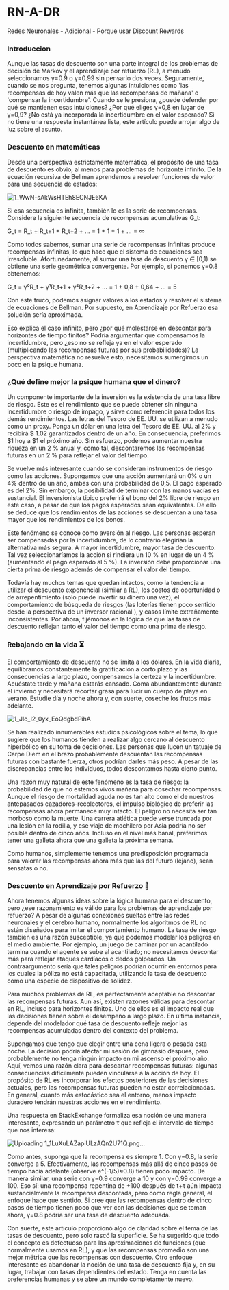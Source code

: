 # RN-A-DR
Redes Neuronales - Adicional - Porque usar Discount Rewards
### Introduccion ###

Aunque las tasas de descuento son una parte integral de los problemas de decisión de Markov y el aprendizaje por refuerzo (RL), a menudo seleccionamos γ=0.9 o γ=0.99 sin pensarlo dos veces. Seguramente, cuando se nos pregunta, tenemos algunas intuiciones como 'las recompensas de hoy valen más que las recompensas de mañana' o 'compensar la incertidumbre'. Cuando se le presiona, ¿puede defender por qué se mantienen esas intuiciones? ¿Por qué eliges γ=0,8 en lugar de γ=0,9? ¿No está ya incorporada la incertidumbre en el valor esperado? Si no tiene una respuesta instantánea lista, este artículo puede arrojar algo de luz sobre el asunto.  

### Descuento en matemáticas ###

Desde una perspectiva estrictamente matemática, el propósito de una tasa de descuento es obvio, al menos para problemas de horizonte infinito. De la ecuación recursiva de Bellman aprendemos a resolver funciones de valor para una secuencia de estados:  

![1_WwN-sAkWsHTEh8ECNJE6KA](https://user-images.githubusercontent.com/95035101/200392463-f8449335-1520-41e6-a858-92570a27d5ec.png)  

Si esa secuencia es infinita, también lo es la serie de recompensas. Considere la siguiente secuencia de recompensas acumulativas G_t:  

G_t = R_t + R_t+1 + R_t+2 + … = 1 + 1 + 1 + … = ∞  

Como todos sabemos, sumar una serie de recompensas infinitas produce recompensas infinitas, lo que hace que el sistema de ecuaciones sea irresoluble. Afortunadamente, al sumar una tasa de descuento γ ∈ [0,1) se obtiene una serie geométrica convergente. Por ejemplo, si ponemos γ=0.8 obtenemos:  

G_t = γ⁰R_t + γ¹R_t+1 + γ²R_t+2 + … = 1 + 0,8 + 0,64 + … = 5  

Con este truco, podemos asignar valores a los estados y resolver el sistema de ecuaciones de Bellman. Por supuesto, en Aprendizaje por Refuerzo esa solución sería aproximada.  

Eso explica el caso infinito, pero ¿por qué molestarse en descontar para horizontes de tiempo finitos? Podría argumentar que compensamos la incertidumbre, pero ¿eso no se refleja ya en el valor esperado (multiplicando las recompensas futuras por sus probabilidades)? La perspectiva matemática no resuelve esto, necesitamos sumergirnos un poco en la psique humana.  

### ¿Qué define mejor la psique humana que el dinero? ###

Un componente importante de la inversión es la existencia de una tasa libre de riesgo. Este es el rendimiento que se puede obtener sin ninguna incertidumbre o riesgo de impago, y sirve como referencia para todos los demás rendimientos. Las letras del Tesoro de EE. UU. se utilizan a menudo como un proxy. Ponga un dólar en una letra del Tesoro de EE. UU. al 2% y recibirá $ 1.02 garantizados dentro de un año. En consecuencia, preferimos $1 hoy a $1 el próximo año. Sin esfuerzo, podemos aumentar nuestra riqueza en un 2 % anual y, como tal, descontaremos las recompensas futuras en un 2 % para reflejar el valor del tiempo.  

Se vuelve más interesante cuando se consideran instrumentos de riesgo como las acciones. Supongamos que una acción aumentará un 0% o un 4% dentro de un año, ambas con una probabilidad de 0,5. El pago esperado es del 2%. Sin embargo, la posibilidad de terminar con las manos vacías es sustancial. El inversionista típico preferirá el bono del 2% libre de riesgo en este caso, a pesar de que los pagos esperados sean equivalentes. De ello se deduce que los rendimientos de las acciones se descuentan a una tasa mayor que los rendimientos de los bonos.  

Este fenómeno se conoce como aversión al riesgo. Las personas esperan ser compensadas por la incertidumbre, de lo contrario elegirían la alternativa más segura. A mayor incertidumbre, mayor tasa de descuento. Tal vez seleccionaríamos la acción si rindiera un 10 % en lugar de un 4 % (aumentando el pago esperado al 5 %). La inversión debe proporcionar una cierta prima de riesgo además de compensar el valor del tiempo.  

Todavía hay muchos temas que quedan intactos, como la tendencia a utilizar el descuento exponencial (similar a RL), los costos de oportunidad o de arrepentimiento (solo puede invertir su dinero una vez), el comportamiento de búsqueda de riesgos (las loterías tienen poco sentido desde la perspectiva de un inversor racional ), y casos límite extrañamente inconsistentes. Por ahora, fijémonos en la lógica de que las tasas de descuento reflejan tanto el valor del tiempo como una prima de riesgo.  
### Rebajando en la vida ⏳ ###

El comportamiento de descuento no se limita a los dólares. En la vida diaria, equilibramos constantemente la gratificación a corto plazo y las consecuencias a largo plazo, compensamos la certeza y la incertidumbre. Acuéstate tarde y mañana estarás cansado. Coma abundantemente durante el invierno y necesitará recortar grasa para lucir un cuerpo de playa en verano. Estudie día y noche ahora y, con suerte, coseche los frutos más adelante.  

![1_Jlo_l2_0yx_EoQdgbdPihA](https://user-images.githubusercontent.com/95035101/200392790-8eeca46d-733f-4902-a597-760c6ee0553a.png)

Se han realizado innumerables estudios psicológicos sobre el tema, lo que sugiere que los humanos tienden a realizar algo cercano al descuento hiperbólico en su toma de decisiones. Las personas que lucen un tatuaje de Carpe Diem en el brazo probablemente descuentan las recompensas futuras con bastante fuerza, otros podrían darles más peso. A pesar de las discrepancias entre los individuos, todos descontamos hasta cierto punto.   

Una razón muy natural de este fenómeno es la tasa de riesgo: la probabilidad de que no estemos vivos mañana para cosechar recompensas. Aunque el riesgo de mortalidad aguda no es tan alto como el de nuestros antepasados ​​cazadores-recolectores, el impulso biológico de preferir las recompensas ahora permanece muy intacto. El peligro no necesita ser tan morboso como la muerte. Una carrera atlética puede verse truncada por una lesión en la rodilla, y ese viaje de mochilero por Asia podría no ser posible dentro de cinco años. Incluso en el nivel más banal, preferimos tener una galleta ahora que una galleta la próxima semana.  

Como humanos, simplemente tenemos una predisposición programada para valorar las recompensas ahora más que las del futuro (lejano), sean sensatas o no.   

### Descuento en Aprendizaje por Refuerzo 📖 ###

Ahora tenemos algunas ideas sobre la lógica humana para el descuento, pero ¿ese razonamiento es válido para los problemas de aprendizaje por refuerzo? A pesar de algunas conexiones sueltas entre las redes neuronales y el cerebro humano, normalmente los algoritmos de RL no están diseñados para imitar el comportamiento humano. La tasa de riesgo también es una razón susceptible, ya que podemos modelar los peligros en el medio ambiente. Por ejemplo, un juego de caminar por un acantilado termina cuando el agente se sube al acantilado; no necesitamos descontar más para reflejar ataques cardíacos o dedos golpeados. Un contraargumento sería que tales peligros podrían ocurrir en entornos para los cuales la póliza no está capacitada, utilizando la tasa de descuento como una especie de dispositivo de solidez.  

Para muchos problemas de RL, es perfectamente aceptable no descontar las recompensas futuras. Aun así, existen razones válidas para descontar en RL, incluso para horizontes finitos. Uno de ellos es el impacto real que las decisiones tienen sobre el desempeño a largo plazo. En última instancia, depende del modelador qué tasa de descuento refleje mejor las recompensas acumuladas dentro del contexto del problema.

Supongamos que tengo que elegir entre una cena ligera o pesada esta noche. La decisión podría afectar mi sesión de gimnasio después, pero probablemente no tenga ningún impacto en mi ascenso el próximo año. Aquí, vemos una razón clara para descartar recompensas futuras: algunas consecuencias difícilmente pueden vincularse a la acción de hoy. El propósito de RL es incorporar los efectos posteriores de las decisiones actuales, pero las recompensas futuras pueden no estar correlacionadas. En general, cuanto más estocástico sea el entorno, menos impacto duradero tendrán nuestras acciones en el rendimiento.

Una respuesta en StackExchange formaliza esa noción de una manera interesante, expresando un parámetro τ que refleja el intervalo de tiempo que nos interesa:

![Uploading 1_1LuXuLAZapiULzAQn2U71Q.png…]()

Como antes, suponga que la recompensa es siempre 1. Con γ=0.8, la serie converge a 5. Efectivamente, las recompensas más allá de cinco pasos de tiempo hacia adelante (observe e^(-1/5)≈0.8) tienen poco impacto. De manera similar, una serie con γ=0.9 converge a 10 y con γ=0.99 converge a 100. Eso sí: una recompensa repentina de +100 después de t+τ aún impacta sustancialmente la recompensa descontada, pero como regla general, el enfoque hace que sentido. Si cree que las recompensas dentro de cinco pasos de tiempo tienen poco que ver con las decisiones que se toman ahora, γ=0.8 podría ser una tasa de descuento adecuada.  

Con suerte, este artículo proporcionó algo de claridad sobre el tema de las tasas de descuento, pero solo rascó la superficie. Se ha sugerido que todo el concepto es defectuoso para las aproximaciones de funciones (que normalmente usamos en RL), y que las recompensas promedio son una mejor métrica que las recompensas con descuento. Otro enfoque interesante es abandonar la noción de una tasa de descuento fija y, en su lugar, trabajar con tasas dependientes del estado. Tenga en cuenta las preferencias humanas y se abre un mundo completamente nuevo.

